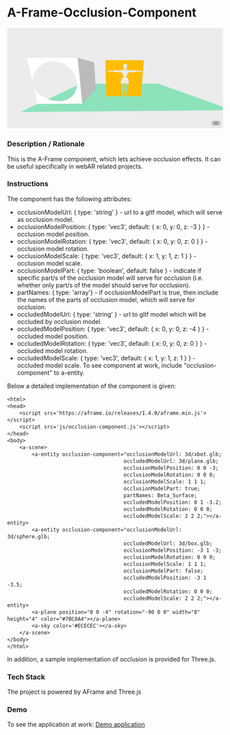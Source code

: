 # A-Frame-Occlusion-Component
<img alt="Screenshot" src="img/screenshot.jpg" width="600">

### **Description / Rationale**
This is the A-Frame component, which lets achieve occlusion effects. It can be useful specifically in webAR related projects.     

### **Instructions**
The component has the following attributes:
* occlusionModelUrl: { type: 'string' } - url to a gltf model, which will serve as occlusion model.
* occlusionModelPosition: { type: 'vec3', default: { x: 0, y: 0, z: -3 } } - occlusion model position.
* occlusionModelRotation: { type: 'vec3', default: { x: 0, y: 0, z: 0 } } - occlusion model rotation.
* occlusionModelScale: { type: 'vec3', default: { x: 1, y: 1, z: 1 } } - occlusion model scale.
* occlusionModelPart: { type: 'boolean', default: false } - indicate if specific part/s of the occlusion model will serve for occlusion (i.e. whether only part/s of the model should serve for occlusion). 
* partNames: { type: 'array'} - if occlusionModelPart is true, then include the names of the parts of occlusion model, which will serve for occlusion.
* occludedModelUrl: { type: 'string' } - url to gltf model which will be occluded by occlusion model.
* occludedModelPosition: { type: 'vec3', default: { x: 0, y: 0, z: -4 } } - occluded model position. 
* occludedModelRotation: { type: 'vec3', default: { x: 0, y: 0, z: 0 } } - occluded model rotation.
* occludedModelScale: { type: 'vec3', default: { x: 1, y: 1, z: 1 } } - occluded model scale.
To see component at work, include "occlusion-component" to a-entity.

Below a detailed implementation of the component is given: 
```
<html>
<head>
    <script src='https://aframe.io/releases/1.4.0/aframe.min.js'></script>
    <script src='js/occlusion-component.js'></script>
</head>
<body>
    <a-scene>
        <a-entity occlusion-component="occlusionModelUrl: 3d/xbot.glb;
                                      occludedModelUrl: 3d/plane.glb;
                                      occlusionModelPosition: 0 0 -3;
                                      occlusionModelRotation: 0 0 0;
                                      occlusionModelScale: 1 1 1;
                                      occlusionModelPart: true;
                                      partNames: Beta_Surface; 
                                      occludedModelPosition: 0 1 -3.2;
                                      occludedModelRotation: 0 0 0;
                                      occludedModelScale: 2 2 2;"></a-entity>
        <a-entity occlusion-component="occlusionModelUrl: 3d/sphere.glb;
                                      occludedModelUrl: 3d/box.glb;
                                      occlusionModelPosition: -3 1 -3;
                                      occlusionModelRotation: 0 0 0;
                                      occlusionModelScale: 1 1 1;
                                      occlusionModelPart: false;
                                      occludedModelPosition: -3 1 -3.5;
                                      occludedModelRotation: 0 0 0;
                                      occludedModelScale: 2 2 2;"></a-entity>
        <a-plane position="0 0 -4" rotation="-90 0 0" width="8" height="4" color="#7BC8A4"></a-plane>
        <a-sky color='#ECECEC'></a-sky>
    </a-scene>
</body>
</html>
```
In addition, a sample implementation of occlusion is provided for Three.js.

### **Tech Stack**
The project is powered by AFrame and Three.js

### **Demo**
To see the application at work: [Demo application](https://occlusion-component.glitch.me/)
